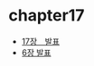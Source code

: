 # chapter17
- [17장　발표](https://s-wlii.github.io/posts/algo1/)
- [6장 발표](https://s-wlii.github.io/posts/algo8/)